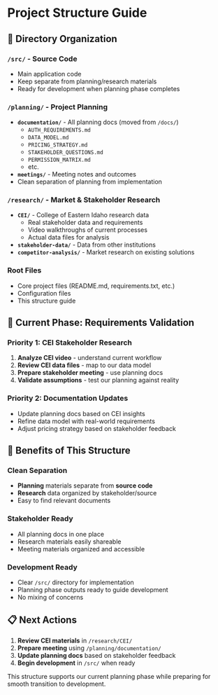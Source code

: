 # Project Structure Guide

## 📁 Directory Organization

### `/src/` - Source Code
- Main application code
- Keep separate from planning/research materials
- Ready for development when planning phase completes

### `/planning/` - Project Planning
- **`documentation/`** - All planning docs (moved from `/docs/`)
  - `AUTH_REQUIREMENTS.md`
  - `DATA_MODEL.md`
  - `PRICING_STRATEGY.md`
  - `STAKEHOLDER_QUESTIONS.md`
  - `PERMISSION_MATRIX.md`
  - etc.
- **`meetings/`** - Meeting notes and outcomes
- Clean separation of planning from implementation

### `/research/` - Market & Stakeholder Research
- **`CEI/`** - College of Eastern Idaho research data
  - Real stakeholder data and requirements
  - Video walkthroughs of current processes
  - Actual data files for analysis
- **`stakeholder-data/`** - Data from other institutions
- **`competitor-analysis/`** - Market research on existing solutions

### Root Files
- Core project files (README.md, requirements.txt, etc.)
- Configuration files
- This structure guide

## 🎯 Current Phase: Requirements Validation

### Priority 1: CEI Stakeholder Research
1. **Analyze CEI video** - understand current workflow
2. **Review CEI data files** - map to our data model
3. **Prepare stakeholder meeting** - use planning docs
4. **Validate assumptions** - test our planning against reality

### Priority 2: Documentation Updates
- Update planning docs based on CEI insights
- Refine data model with real-world requirements
- Adjust pricing strategy based on stakeholder feedback

## 🚀 Benefits of This Structure

### Clean Separation
- **Planning** materials separate from **source code**
- **Research** data organized by stakeholder/source
- Easy to find relevant documents

### Stakeholder Ready
- All planning docs in one place
- Research materials easily shareable
- Meeting materials organized and accessible

### Development Ready
- Clear `/src/` directory for implementation
- Planning phase outputs ready to guide development
- No mixing of concerns

## 📋 Next Actions

1. **Review CEI materials** in `/research/CEI/`
2. **Prepare meeting** using `/planning/documentation/`
3. **Update planning docs** based on stakeholder feedback
4. **Begin development** in `/src/` when ready

This structure supports our current planning phase while preparing for smooth transition to development.
